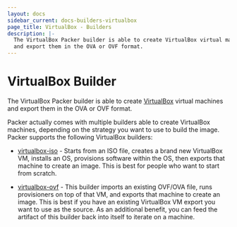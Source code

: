 ```yaml
---
layout: docs
sidebar_current: docs-builders-virtualbox
page_title: VirtualBox - Builders
description: |-
  The VirtualBox Packer builder is able to create VirtualBox virtual machines
  and export them in the OVA or OVF format.
---
```


# VirtualBox Builder

The VirtualBox Packer builder is able to create
[VirtualBox](https://www.virtualbox.org) virtual machines and export them in the
OVA or OVF format.

Packer actually comes with multiple builders able to create VirtualBox machines,
depending on the strategy you want to use to build the image. Packer supports
the following VirtualBox builders:

- [virtualbox-iso](/docs/builders/virtualbox-iso.html) - Starts from an ISO
  file, creates a brand new VirtualBox VM, installs an OS, provisions software
  within the OS, then exports that machine to create an image. This is best for
  people who want to start from scratch.

- [virtualbox-ovf](/docs/builders/virtualbox-ovf.html) - This builder imports an
  existing OVF/OVA file, runs provisioners on top of that VM, and exports that
  machine to create an image. This is best if you have an existing VirtualBox VM
  export you want to use as the source. As an additional benefit, you can feed
  the artifact of this builder back into itself to iterate on a machine.
